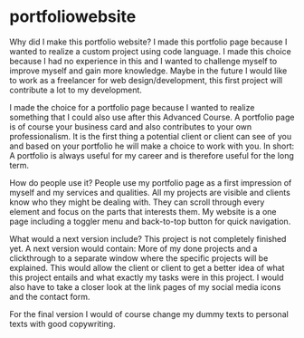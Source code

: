 # portfoliowebsite

Why did I make this portfolio website?
I made this portfolio page because I wanted to realize a custom project using code language. I made this choice because I had no experience in this and I wanted to challenge myself to improve myself and gain more knowledge. Maybe in the future I would like to work as a freelancer for web design/development, this first project will contribute a lot to my development.

I made the choice for a portfolio page because I wanted to realize something that I could also use after this Advanced Course. A portfolio page is of course your business card and also contributes to your own professionalism. It is the first thing a potential client or client can see of you and based on your portfolio he will make a choice to work with you. In short: A portfolio is always useful for my career and is therefore useful for the long term.


How do people use it?
People use my portfolio page as a first impression of myself and my services and qualities. All my projects are visible and clients know who they might be dealing with. They can scroll through every element and focus on the parts that interests them. My website is a one page including a toggler menu and back-to-top button for quick navigation. 


What would a next version include?
This project is not completely finished yet. A next version would contain: More of my done projects and a clickthrough to a separate window where the specific projects will be explained. This would allow the client or client to get a better idea of what this project entails and what exactly my tasks were in this project. I would also have to take a closer look at the link pages of my social media icons and the contact form.

For the final version I would of course change my dummy texts to personal texts with good copywriting. 
